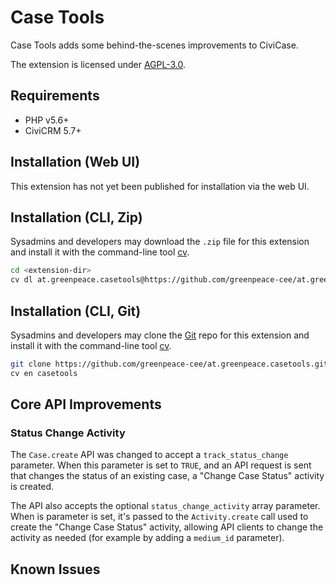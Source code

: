# Case Tools

Case Tools adds some behind-the-scenes improvements to CiviCase.

The extension is licensed under [AGPL-3.0](LICENSE.txt).

## Requirements

* PHP v5.6+
* CiviCRM 5.7+

## Installation (Web UI)

This extension has not yet been published for installation via the web UI.

## Installation (CLI, Zip)

Sysadmins and developers may download the `.zip` file for this extension and
install it with the command-line tool [cv](https://github.com/civicrm/cv).

```bash
cd <extension-dir>
cv dl at.greenpeace.casetools@https://github.com/greenpeace-cee/at.greenpeace.casetools/archive/master.zip
```

## Installation (CLI, Git)

Sysadmins and developers may clone the [Git](https://en.wikipedia.org/wiki/Git) repo for this extension and
install it with the command-line tool [cv](https://github.com/civicrm/cv).

```bash
git clone https://github.com/greenpeace-cee/at.greenpeace.casetools.git
cv en casetools
```

## Core API Improvements

### Status Change Activity

The `Case.create` API was changed to accept a `track_status_change` parameter.
When this parameter is set to `TRUE`, and an API request is sent that changes
the status of an existing case, a "Change Case Status" activity is created.

The API also accepts the optional `status_change_activity` array parameter.
When is parameter is set, it's passed to the `Activity.create` call used to
create the "Change Case Status" activity, allowing API clients to change
the activity as needed (for example by adding a `medium_id` parameter). 


## Known Issues
